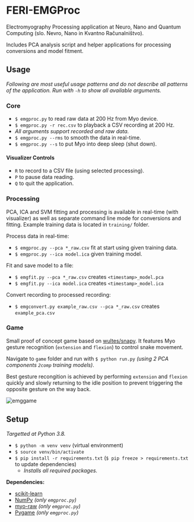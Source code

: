 # FERI-EMGProc

Electromyography Processing application at Neuro, Nano and Quantum Computing (slo. Nevro, Nano in Kvantno Računalništvo).

Includes PCA analysis script and helper applications for processing conversions and model fitment.


## Usage

_Following are most useful usage patterns and do not describe all patterns of the application. Run with `-h` to show all available arguments._

### Core

- `$ emgproc.py` to read raw data at 200 Hz from Myo device.
- `$ emgproc.py -r rec.csv` to playback a CSV recording at 200 Hz.
- _All arguments support recorded and raw data._
- `$ emgproc.py --rms` to smooth the data in real-time.
- `$ emgproc.py --s` to put Myo into deep sleep (shut down).

#### Visualizer Controls

- `R` to record to a CSV file (using selected processing).
- `P` to pause data reading.
- `Q` to quit the application.


### Processing

PCA, ICA and SVM fitting and processing is available in real-time (with visualizer) as well as separate command line mode for conversions and fitting. Example training data is located in `training/` folder.

Process data in real-time:
  - `$ emgproc.py --pca *_raw.csv` fit at start using given training data.
  - `$ emgproc.py --ica model.ica` given training model.

Fit and save model to a file:
  - `$ emgfit.py --pca *_raw.csv` creates `<timestamp>_model.pca`
  - `$ emgfit.py --ica model.ica` creates `<timestamp>_model.ica`

Convert recording to processed recording:
  - `$ emgconvert.py example_raw.csv --pca *_raw.csv` creates `example_pca.csv`


### Game

Small proof of concept game based on [wultes/snapy](https://github.com/wultes/snapy). It features Myo gesture recognition (`extension` and `flexion`) to control snake movement.

Navigate to `game` folder and run with `$ python run.py` _(using 2 PCA components `2comp` training models)_.

Best gesture recongition is achieved by performing `extension` and `flexion` quickly and slowly returning to the idle position to prevent triggering the opposite gesture on the way back.

![emggame](https://user-images.githubusercontent.com/7935003/79920612-c6649a80-8430-11ea-99a3-4a12f08eefa8.gif)


## Setup

_Targetted at Python 3.8._

- `$ python -m venv venv` (virtual environment)
- `$ source venv/bin/activate`
- `$ pip install -r requirements.txt` (`$ pip freeze > requirements.txt` to update dependencies)
  - _Installs all required packages._

**Dependencies:**
- [scikit-learn](https://scikit-learn.org/)
- [NumPy](https://numpy.org/) _(only `emgproc.py`)_
- [myo-raw](https://github.com/jonpas/myo-raw) _(only `emgproc.py`)_
- [Pygame](https://www.pygame.org/) _(only `emgproc.py`)_
